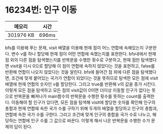 # 16234번: 인구 이동

| 메모리 | 시간 |
| --- | --- |
| 301976 KB | 696ms |

bfs를 이용해 푸는 문제, visit 배열을 이용해 현재 점이 어느 연합에 속해있는지 구분한다. 변수 v를 하나 할당해 현재 점이 어떤 연합에 속했는지를 표현한다. bfs내에서 현재 점 외의 다른 점을 탐색했는지를 반복문을 수행한 횟수로 구분하고, 현재 점만 탐색했다면 visit을 다시 0으로 할당해 이 점이 연합에 속하지 않았다는 것을 표현하고, false를 반환해 연합이 나오지 않았다는 것을 알린다. bfs에 들어간 점 외에 다른 점을 탐색했다면, 조건에 맞게 붙어있는 국가가 연합이 되었다는 것을 뜻하므로 탐색한 모든 점에 visit 배열에 현재 연합의 숫자인 v를 할당한다. 그리고 true를 반환해 v의 값을 증가 시킨다. 이렇게 모든 점을 탐색하고 모든 점의 visit값이 0이면 더이상 이동할 인구가 없다는 뜻으로 반복문을 빠져나가 main함수의 반복문을 수행한 횟수를 뜻하는 count를 출력한다. 이동해야 할 인구가 있다면, 모든 점을 탐색해 visit에 할당한 숫자를 확인해 인구의 총합과 현재 연합에 속한 국가 수를 구하기 위해 두개의 배열을 할당하고 인구의 총합과, 연합에 속한 국가 수를 구한다. 그리고 조건에 맞게 인구의 총합을 국가 수로 나누고, 해당하는 연합에 인구 수를 그 값으로 바꾼다. 이렇게 해서 나온 반복문을 수행한 수가 문제의 답이 된다.
